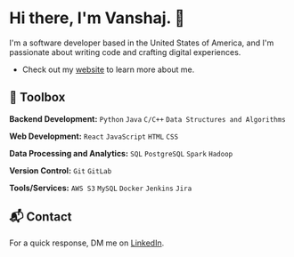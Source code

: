 # Hi there, I'm Vanshaj. 👋

I'm a software developer based in the United States of America, and I'm passionate about writing code and crafting digital experiences.

- Check out my [website](https://vanshajgupta.vercel.app/) to learn more about me.

## 🧰 Toolbox

**Backend Development:** `Python` `Java` `C/C++` `Data Structures and Algorithms`

**Web Development:** `React` `JavaScript` `HTML` `CSS`

**Data Processing and Analytics:** `SQL` `PostgreSQL` `Spark` `Hadoop`

**Version Control:** `Git` `GitLab`

**Tools/Services:** `AWS S3` `MySQL` `Docker` `Jenkins` `Jira`

## 📬 Contact

For a quick response, DM me on [LinkedIn](https://www.linkedin.com/in/vanshaj696/).

